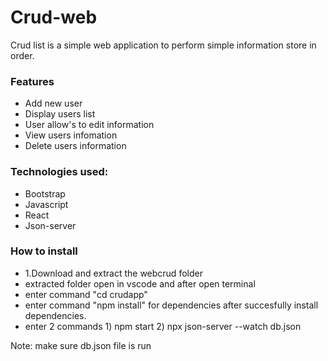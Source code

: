 # Crud-web

Crud list is a simple web application to perform simple information store in order.

### Features
* Add new user
* Display users list
* User allow's to edit information
* View users infomation
* Delete users information


### Technologies used:
* Bootstrap
* Javascript
* React
* Json-server
  

### How to install
* 1.Download and extract the webcrud folder
* extracted folder open in vscode and after open terminal
* enter command "cd crudapp"
* enter command "npm install" for dependencies after succesfully install dependencies.
* enter 2 commands 1) npm start  2) npx json-server --watch db.json

Note: make sure db.json file is run

